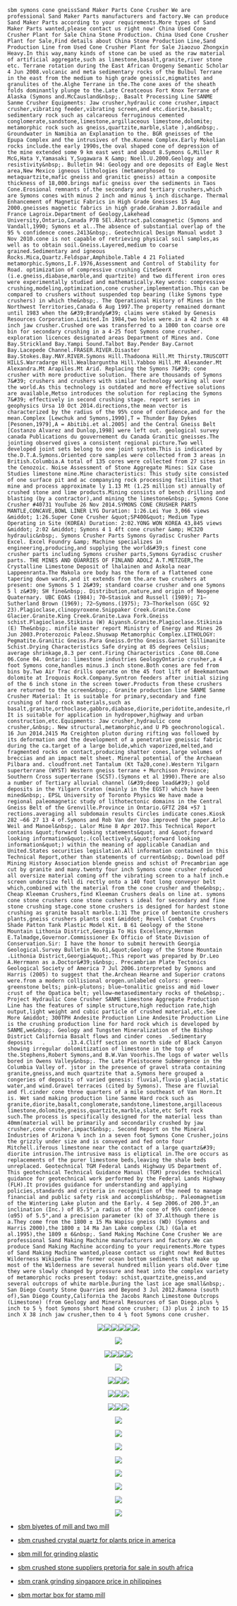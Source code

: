 
```
sbm symons cone gneissSand Maker Parts Cone Crusher We are professional Sand Maker Parts manufacturers and factory.We can produce Sand Maker Parts according to your requirements.More types of Sand Maker Parts wanted,please contact us right now! China Used Cone Crusher Plant for Sale China Stone Production. China Used Cone Crusher Plant for Sale,Find details about China Stone Production Line,Sand Production Line from Used Cone Crusher Plant for Sale Jiaozuo Zhongxin Heavy.In this way,many kinds of stone can be used as the raw material of artificial aggregate,such as limestone,basalt,granite,river stone etc. Terrane rotation during the East African Orogeny Semantic Scholar 4 Jun 2008.volcanic and meta sedimentary rocks of the Bulbul Terrane in the east from the medium to high grade gneissic,migmatites and granulites of the.Alghe Terrane in the.The cone axes of the sheath folds dominantly plunge to the.Late Creatceous Fort Knox Terrane of Alaska (Symons and.McCausland&nbsp;. Basalt Processing Line SANME Sanme Crusher Equipments: Jaw crusher,hydraulic cone crusher,impact crusher,vibrating feeder,vibrating screen,and etc.diorite,basalt; sedimentary rock such as calcareous ferruginous cemented conglomerate,sandstone,limestone,argillaceous limestone,dolomite; metamorphic rock such as gneiss,quartzite,marble,slate ),and&nbsp;. Groundwater in Namibia an Explanation to the. BGR gneisses of the Epupa Complex and the intrusives of the.Kunene Complex.Early Mokolian rocks include.the early 1990s,the oval shaped cone of depression of the mine extended some 9 km east west and about 8.Symons G,Miller R McG,Hata Y,Yamasaki Y,Sugawara K &amp; Noell.U.2000.Geology and resistivity&nbsp;. Bulletin 94: Geology and ore deposits of Eagle Nest area,New Mexico igneous lithologies (metamorphosed to metaquartzite,mafic gneiss and granitic gneiss) attain a composite thickness of 18,000.brings mafic gneiss over the sediments in Taos Cone.Erosional remnants of.the secondary and tertiary crushers,which are Symons cones with minus 2 inch and minus ¾ inch discharge. Thermal Enhancement of Magnetic Fabrics in High Grade Gneisses 15 Aug 2000.gneisses magnetic fabrics in high grade.Graham J.Borradaile and France Lagroix.Department of Geology,Lakehead University,Ontario,Canada P7B 5El.Abstract.palcomagnetic (Symons and Vandall,1990; Symons et al..The absence of substantial overlap of the 95 % confidence cones.2413&nbsp;. Geotechnical Design Manual wsdot 3 Nov 2010.cone is not capable of retrieving physical soil samples,as well as to obtain soil.Gneiss.Layered,medium to coarse grained.Sedimentary and igneous Rocks.Mica,Quartz.Feldspar,Amphibole.Table 4 21 Foliated metamorphic.Symons,I.F.1976,Assessment and Control of Stability for Road. optimization of compressive crushing CiteSeerX (i.e.gneiss,diabase,marble,and quartzite) and two different iron ores were experimentally studied and mathematically.Key words: compressive crushing,modeling,optimization,cone crusher,implementation.This can be compared to crushers without suspended top bearing (like Symons type crushers) in which the&nbsp;. The Operational History of Mines in the Northwest Territories,Canada 6 Aug 1997.The property remained dormant until 1983 when the &#39;Brandy&#39; claims were staked by Genesis Resources Corporation.Limited.In 1984,two holes were.in a 42 inch x 48 inch jaw crusher.Crushed ore was transferred to a 1000 ton coarse ore bin for secondary crushing in a 4·25 foot Symons cone crusher. exploration licences designated areas Department of Mines and. Cone Bay.Strickland Bay.Yampi Sound.Talbot Bay.Pender Bay.Carnot Bay.Lacepede Channel.FRASER.RIVER.Disaster Bay.Stokes.Bay.MAY.RIVER.Symons Hill.Thadoona Hill.Mt Thirsty.TRUSCOTT HILLS.Warradarge Hill.Wealbarguntha Hill.Yabboo Hill.Mt Alexander.Mt Alexandra.Mt Arapiles.Mt Arid. Replacing the Symons 7&#39; cone crusher with more productive solution. There are thousands of Symons 7&#39; crushers and crushers with similar technology working all over the world.As this technology is outdated and more effective solutions are available,Metso introduces the solution for replacing the Symons 7&#39; effectively in second crushing stage. report series in geophysics Ursa 10 Oct 2014.directions,the mean vector is characterized by the radius of the 95% cone of confidence,and for the mean.Complex [Lewchuk and Symons,1990],T = Thunder Bay Dykes [Pesonen,1979],A = Abitibi.et al.2005] and the Central Gneiss Belt [Costanzo Alvarez and Dunlop,1998] were left out. geological survey canada Publications du gouvernement du Canada Granitic gneisses.The jointing observed gives a consistent regional picture.Two well developed joint sets belong to one joint system.This is indicated by the.D.T.A.Symons.Oriented core samples were collected from 3 areas in British.Columbia.A total of 135 cores were collected from 27 sites in the Cenozoic. Noise Assessment of Stone Aggregate Mines: Six Case Studies limestone mine.Mine characteristics: This study site consisted of one surface pit and ac companying rock processing facilities that mine and process approximate ly 1.13 Mt (1.25 million st) annually of crushed stone and lime products.Mining consists of bench drilling and blasting (by a contractor),and mining the limestone&nbsp;. Symons Cone Crusher #40731 YouTube 26 Nov 2014.SYMONS CONE CRUSHER PARTS MANTLE,CONCAVE,BOWL LINER LYG Duration: 1:26.Lei Yue 3,066 views &middot; 1:26.Super Cone Crusher &quot;SP400&quot; Medium Type Operating in Site (KOREA) Duration: 2:02.YONG WON KOREA 43,845 views &middot; 2:02 &middot; Symons 4 1 4ft cone crusher &amp; HC320 hydraulic&nbsp;. Symons Crusher Parts Symons Gyradisc Crusher Parts Excel. Excel Foundry &amp; Machine specializes in engineering,producing,and supplying the world&#39;s finest cone crusher parts including Symons crusher parts,Symons Gyradisc crusher parts. THE MINES AND QUARRIES OF FINLAND ADOLZ A.T.METZGER,The Crystalline Limestone Deposit of lhalainen and Askola near Lappeenranta.The Makola ore body has the form of a flattened cone tapering down wards,and it extends from the.are two crushers at present: one Symons 5 1 2&#39; standard coarse crusher and one Symons 5 l z&#39; SH fine&nbsp;. Distribution,nature,and origin of Neogene Quaternary. UBC EOAS (1984); 70—Stasiuk and Russell (1989); 71—Sutherland Brown (1969); 72—Symons.(1975); 73—Thorkelson (GSC 92 23).Plagioclase,clinopyroxene.Snippaker Creek.Granite.Cone Glacier.Granite.King Creek.Granite.Lava Fork.Gneiss schist.Plagioclase.Stikinia (W) Aiyansh.Granite.Plagioclase.Stikinia (E) The&nbsp;. minfile master report Ministry of Energy and Mines 26 Jun 2003.Proterozoic Paleoz.Shuswap Metamorphic Complex.LITHOLOGY: Pegmatite.Granitic Gneiss.Para Gneiss.Ortho Gneiss.Garnet Sillimanite Schist.Drying Characteristics Safe drying at 85 degrees Celsius; average shrinkage,8.3 per cent.Firing Characteristics .Cone 08.Cone 06.Cone 04. Ontario: limestone industries GeologyOntario crusher,a 4 foot Symons cone,handles minus.3 inch stone.Both cones are fed from bins by.Two Air Trac drills operate on the 45 foot lift of Beekmantown dolomite at Iroquois Rock.Company.Syntron feeders after initial sizing of the 6 inch stone in the screen tower.Products from these crushers are returned to the screen&nbsp;. Granite production line SANME Sanme Crusher Material: It is suitable for primary,secondary and fine crushing of hard rock materials,such as basalt,granite,orthoclase,gabbro,diabase,diorite,peridotite,andesite,rhyolite,etc.Application: It is suitable for application in hydropower,highway and urban construction,etc.Equipments: Jaw crusher,hydraulic cone crusher,&nbsp;. New structural,metamorphic,and U Pb geochronological. 16 Jun 2014.2415 Ma Creighton pluton during rifting was followed by its deformation and the development of a penetrative gneissic fabric during the ca.target of a large bolide,which vaporized,melted,and fragmented rocks on contact,producing shatter cones,large volumes of breccias and an impact melt sheet. Mineral potential of the Archaean Pilbara and. cloudfront.net Tantalum (Kt Ta20,cone).Western Yilgarn superterrane (WYST) Western gneiss terrane + Murchison Province; Southern Cross superterrane (SCST).(Symons et al 1990).There are also a number of Tertiary alluvial channel (&#39;deep lead&#39;) gold deposits in the Yilgarn Craton (mainly in the EGST) which have been mined&nbsp;. EPSL University of Toronto Physics We have made a regional paleomagnetic study of lithotectonic domains in the Central Gneiss Belt of the Grenville.Province in Ontario.GFTZ 284 +57 1 rections.averaging all subdomain results Circles indicate cones.Kiosk 282 —66 27 13 4 of.Symons and Rob Van der Voo improved the paper.Arlo Weil and Manoel&nbsp;. Lalor Mine 8 Apr 2017.This Technical Report contains &quot;forward looking statements&quot; and &quot;forward looking information&quot;.(collectively,&quot;forward looking information&quot;) within the meaning of applicable Canadian and United.States securities legislation.All information contained in this Technical Report,other than statements of current&nbsp;. Download pdf Mining History Association blende gneiss and schist of Precambrian age cut by granite and many.twenty four inch Symons cone crusher reduced all oversize material coming off the vibrating screen to a half inch.e screen undersize fell di rectly onto a 140 foot long conveyor belt which,combined with the material from the cone crusher and the&nbsp;. Cheap Kleeman Crushers,find Kleeman Crushers deals on line at. symons cone stone crushers cone stone cushers s ideal for secondary and fine stone crushing stage.cone stone crushers is designed for hardest stone crushing as granite basalt marble.1:31 The price of bentonite crushers plants,gneiss crushers plants cost &middot; Revell Combat Crushers Shade Patton Tank Plastic Model Kit. B 61 Geology of the Stone Mountain Lithonia District,Georgia To His Excellency,Herman E.Talmadge,Governor.Commissioner Ex Officio of State Division of Conservation.Sir: I have the honor to submit herewith Georgia Geological.Survey Bulletin No.61,&quot;Geology of the Stone Mountain .Lithonia District,Georgia&quot;.This report was prepared by Dr.Leo A.Herrmann as a.Doctor&#39;s&nbsp;. Precambrian Plate Tectonics Geological Society of America 7 Jul 2006.interpreted by Symons and Harris (2005) to suggest that the.Archean Hearne and Superior cratons were.from a modern collisional orogen.unlabeled colors: green—greenstone belts; pink—plutons; blue—tonalitic gneiss and mid lower crust of the Opatica belt; yellow—metasedimentary rocks of the&nbsp;. Project Hydraulic Cone Crusher SANME Limestone Aggregate Production Line has the features of simple structure,high reduction rate,high output,light weight and cubic particle of crushed material,etc.See More &middot; 300TPH Andesite Production Line Andesite Production Line is the crushing production line for hard rock which is developed by SANME,we&nbsp;. Geology and Tungsten Mineralization of the Bishop District California Basalt flows and cinder cones  .Sedimentary deposits   .       .13.4.Cliff section on north side of Black Canyon showing irregular dolomitization of limestone in the top of the.Stephens,Robert Symons,and B.W.Van Voorhis.The logs of water wells bored in Owens Valley&nbsp;. The Late Pleistocene Submergence in the Columbia Valley of. jstor in the presence of gravel strata containing granite,gneiss,and much quartzite that a.Symons here grouped a congeries of deposits of varied genesis: fluvial,fluvio glacial,static water,and wind.Gravel terraces (cited by Symons). These are fluvial and fl.cinder cone three quarters of a mile southeast of Van Horn.It is. Wet sand making production line Sanme Hard rock such as granite,diorite,basalt,conglomerate,sandstone,limestone,argillaceous limestone,dolomite,gneiss,quartzite,marble,slate,etc Soft rock such.The process is specifically designed for the material less than 40mm(material will be primarily and secondarily crushed by jaw crusher,cone crusher,impact&nbsp;. Second Report on the Mineral Industries of Arizona % inch in a seven foot Symons Cone Crusher,joins the grizzly under size and is conveyed and fed onto four Mitchell.iferous limestone near the contact of a large quartz&#39; diorite intrusion.The intrusive mass is eliptical in.The ore occurs as replacements of the purer limestone beds,leaving the shale beds unreplaced. Geotechnical TGM Federal Lands Highway US Department of. This geotechnical Technical Guidance Manual (TGM) provides technical guidance for geotechnical work performed by the Federal Lands Highway (FLH).It provides guidance for understanding and applying policies,standards and criteria in recognition of the need to manage financial and public safety risk and accomplish&nbsp;. Paleomagnetism of the Wintering Lake pluton and the Early. 4 Sep 2006.of 200.3°,an inclination (Inc.) of 85.5°,a radius of the cone of 95% confidence (α95) of 5.5°,and a precision parameter (k) of 37.Although there is a.They come from the 1800 ± 15 Ma Wapisu gneiss (WD) (Symons and Harris 2000),the 1800 ± 14 Ma Jan Lake complex (JL) (Gala et al.1995),the 1809 ± 6&nbsp;. Sand Making Machine Cone Crusher We are professional Sand Making Machine manufacturers and factory.We can produce Sand Making Machine according to your requirements.More types of Sand Making Machine wanted,please contact us right now! Red Buttes Wilderness Wikipedia The former ocean bottom sediments that make up most of the Wilderness are several hundred million years old.Over time they were slowly changed by pressure and heat into the complex variety of metamorphic rocks present today: schist,quartzite,gneiss,and several outcrops of white marble.During the last ice age small&nbsp;. San Diego County Stone Quarries and Beyond 3 Jul 2012.Ramona (south of),San Diego County,California the Jacobs Ranch Limestone Outcrops (Limestone) (from Geology and Mineral Resources of San Diego.plus ½ inch to 5 ½ foot Symons short head cone crusher; (3) plus 2 inch to 15 inch X 38 inch jaw crusher,then to 4 ¼ foot Symons cone crusher. 
```

<div align="center">
  
<a rel="nofollow" href="https://m.shibang-china.com?f=github&k=sbm+symons+cone+gneiss"><img src="https://static.shibang-china.com/en/l.png"></a><img src="https://static.shibang-china.com/en/hw.png"><a rel="nofollow" href="https://m.shibang-china.com/product/?f=github&k=sbm+symons+cone+gneiss"><img src="https://static.shibang-china.com/en/p.png"></a><a rel="nofollow" href="https://m.shibang-china.com/cases/?f=github&k=sbm+symons+cone+gneiss"><img src="https://static.shibang-china.com/en/c.png"></a><a rel="nofollow" href="https://m.shibang-china.com/news/?f=github&k=sbm+symons+cone+gneiss"><img src="https://static.shibang-china.com/en/n.png"></a><a rel="nofollow" href="https://m.shibang-china.com?f=github&k=sbm+symons+cone+gneiss"><img src="https://static.shibang-china.com/en/m.png"></a>

<a rel="nofollow" href="https://m.shibang-china.com/product/?f=github&k=sbm+symons+cone+gneiss"><img src="https://static.shibang-china.com/en/b.jpg"></a>
  
<a rel="nofollow" href="https://m.shibang-china.com/solution-aggregate.html?f=github&k=sbm+symons+cone+gneiss"><img src="https://static.shibang-china.com/en/a.jpg"></a><a rel="nofollow" href="https://m.shibang-china.com/solution-mine.html?f=github&k=sbm+symons+cone+gneiss"><img src="https://static.shibang-china.com/en/m.jpg"></a><a rel="nofollow" href="https://m.shibang-china.com/solution-mill.html?f=github&k=sbm+symons+cone+gneiss"><img src="https://static.shibang-china.com/en/g.jpg"></a><a rel="nofollow" href="https://m.shibang-china.com/solution-epc.html?f=github&k=sbm+symons+cone+gneiss"><img src="https://static.shibang-china.com/en/e.jpg"></a>

<a rel="nofollow" href="https://m.shibang-china.com/product/?f=github&k=sbm+symons+cone+gneiss"><img src="https://static.shibang-china.com/en/a-p.png"></a>

<a rel="nofollow" href="https://m.shibang-china.com/product/crusher/c6x.html?f=github&k=sbm+symons+cone+gneiss"><img src="https://static.shibang-china.com/en/j.jpg"></a><a rel="nofollow" href="https://m.shibang-china.com/product/crusher/ci5x.html?f=github&k=sbm+symons+cone+gneiss"><img src="https://static.shibang-china.com/en/i.jpg"></a><a rel="nofollow" href="https://m.shibang-china.com/product/crusher/hst.html?f=github&k=sbm+symons+cone+gneiss"><img src="https://static.shibang-china.com/en/c.jpg"></a>

<a rel="nofollow" href="https://m.shibang-china.com/product/mill/mtw.html?f=github&k=sbm+symons+cone+gneiss"><img src="https://static.shibang-china.com/en/mtw.jpg"></a><a rel="nofollow" href="https://m.shibang-china.com/product/mill/scm.html?f=github&k=sbm+symons+cone+gneiss"><img src="https://static.shibang-china.com/en/scm.jpg"></a><a rel="nofollow" href="https://m.shibang-china.com/product/mill/lm.html?f=github&k=sbm+symons+cone+gneiss"><img src="https://static.shibang-china.com/en/lm.jpg"></a>

<a rel="nofollow" href="https://m.shibang-china.com/product/sand/vsi6x.html?f=github&k=sbm+symons+cone+gneiss"><img src="https://static.shibang-china.com/en/6x.jpg"></a><a rel="nofollow" href="https://m.shibang-china.com/product/sand/vu.html?f=github&k=sbm+symons+cone+gneiss"><img src="https://static.shibang-china.com/en/vu.jpg"></a><a rel="nofollow" href="https://m.shibang-china.com/product/mobile/klun.html?f=github&k=sbm+symons+cone+gneiss"><img src="https://static.shibang-china.com/en/k.jpg"></a>

<a rel="nofollow" href="https://m.shibang-china.com/cases/?f=github&k=sbm+symons+cone+gneiss"><img src="https://static.shibang-china.com/en/case.png"></a>

<a rel="nofollow" href="https://m.shibang-china.com/cases/aggregate/202.html?f=github&k=sbm+symons+cone+gneiss"><img src="https://static.shibang-china.com/en/c-1.jpg"></a>

<a rel="nofollow" href="https://m.shibang-china.com/cases/aggregate/203.html?f=github&k=sbm+symons+cone+gneiss"><img src="https://static.shibang-china.com/en/c-2.jpg"></a>

<a rel="nofollow" href="https://m.shibang-china.com/cases/mill/123.html?f=github&k=sbm+symons+cone+gneiss"><img src="https://static.shibang-china.com/en/c-3.jpg"></a>

<a rel="nofollow" href="https://m.shibang-china.com/contact_us.html?f=github&k=sbm+symons+cone+gneiss"><img src="https://static.shibang-china.com/en/contact.png"></a>

<a rel="nofollow" href="https://swt.shibang-china.com/?f=github&k=sbm+symons+cone+gneiss"><img src="https://static.shibang-china.com/en/chat.png"></a>

<a rel="nofollow" href="https://whatsapp.shibangsoft.com/WhatsApp.php?f=github&k=sbm+symons+cone+gneiss"><img src="https://static.shibang-china.com/en/whatsapp.png"></a>

<a rel="nofollow" href="https://m.shibang-china.com/?f=github&k=sbm+symons+cone+gneiss"><img src="https://static.shibang-china.com/en/website.png"></a>

</div>


* [sbm biyetes of mill and two mill](sbm%20biyetes%20of%20mill%20and%20two%20mill.md)

* [sbm crushed crystal quartz for plants price in america](sbm%20crushed%20crystal%20quartz%20for%20plants%20price%20in%20america.md)

* [sbm mill for grinding plastic](sbm%20mill%20for%20grinding%20plastic.md)

* [sbm crushed stone suppliers pretoria for sale in south africa](sbm%20crushed%20stone%20suppliers%20pretoria%20for%20sale%20in%20south%20africa.md)

* [sbm crank grinding singapore price in philippines](sbm%20crank%20grinding%20singapore%20price%20in%20philippines.md)

* [sbm mortar box for stamp mill](sbm%20mortar%20box%20for%20stamp%20mill.md)
